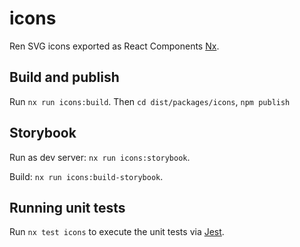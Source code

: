 # icons

Ren SVG icons exported as React Components [Nx](https://nx.dev).

## Build and publish
Run `nx run icons:build`. Then 
`cd dist/packages/icons`, `npm publish`

## Storybook
Run as dev server: `nx run icons:storybook`.

Build: `nx run icons:build-storybook`.

## Running unit tests

Run `nx test icons` to execute the unit tests via [Jest](https://jestjs.io).

